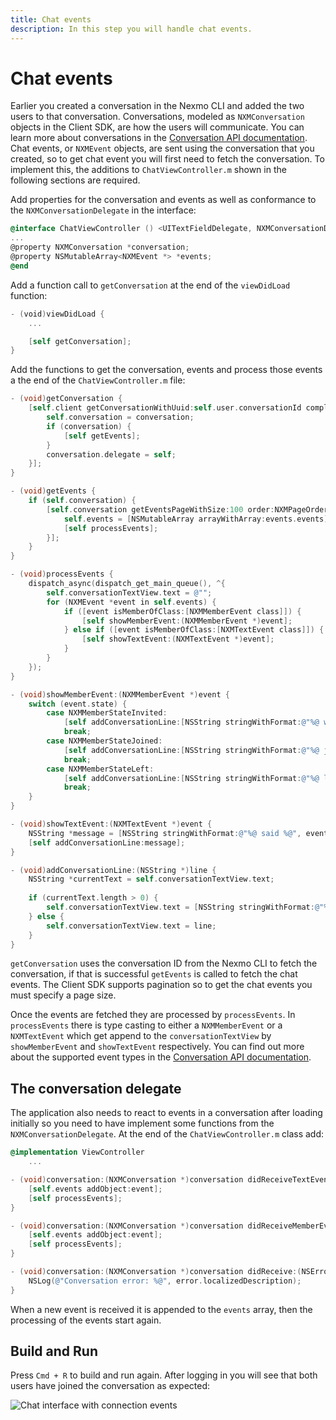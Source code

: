 ```yaml
---
title: Chat events
description: In this step you will handle chat events.
---
```


# Chat events

Earlier you created a conversation in the Nexmo CLI and added the two users to that conversation. Conversations, modeled as `NXMConversation` objects in the Client SDK, are how the users will communicate. You can learn more about conversations in the [Conversation API documentation](/conversation/concepts/conversation). Chat events, or `NXMEvent` objects, are sent using the conversation that you created, so to get chat event you will first need to fetch the conversation. To implement this, the additions to `ChatViewController.m` shown in the following sections are required.

Add properties for the conversation and events as well as conformance to the `NXMConversationDelegate` in the interface:

```objective-c
@interface ChatViewController () <UITextFieldDelegate, NXMConversationDelegate> 
...
@property NXMConversation *conversation;
@property NSMutableArray<NXMEvent *> *events;
@end
```

Add a function call to `getConversation` at the end of the `viewDidLoad` function:

```swift
- (void)viewDidLoad {
    ...

    [self getConversation];
}
```

Add the functions to get the conversation, events and process those events a the end of the `ChatViewController.m` file:

```objective-c
- (void)getConversation {
    [self.client getConversationWithUuid:self.user.conversationId completionHandler:^(NSError * _Nullable error, NXMConversation * _Nullable conversation) {
        self.conversation = conversation;
        if (conversation) {
            [self getEvents];
        }
        conversation.delegate = self;
    }];
}

- (void)getEvents {
    if (self.conversation) {
        [self.conversation getEventsPageWithSize:100 order:NXMPageOrderAsc completionHandler:^(NSError * _Nullable error, NXMEventsPage * _Nullable events) {
            self.events = [NSMutableArray arrayWithArray:events.events];
            [self processEvents];
        }];
    }
}

- (void)processEvents {
    dispatch_async(dispatch_get_main_queue(), ^{
        self.conversationTextView.text = @"";
        for (NXMEvent *event in self.events) {
            if ([event isMemberOfClass:[NXMMemberEvent class]]) {
                [self showMemberEvent:(NXMMemberEvent *)event];
            } else if ([event isMemberOfClass:[NXMTextEvent class]]) {
                [self showTextEvent:(NXMTextEvent *)event];
            }
        }
    });
}

- (void)showMemberEvent:(NXMMemberEvent *)event {
    switch (event.state) {
        case NXMMemberStateInvited:
            [self addConversationLine:[NSString stringWithFormat:@"%@ was invited", event.member.user.name]];
            break;
        case NXMMemberStateJoined:
            [self addConversationLine:[NSString stringWithFormat:@"%@ joined", event.member.user.name]];
            break;
        case NXMMemberStateLeft:
            [self addConversationLine:[NSString stringWithFormat:@"%@ left", event.member.user.name]];
            break;
    }
}

- (void)showTextEvent:(NXMTextEvent *)event {
    NSString *message = [NSString stringWithFormat:@"%@ said %@", event.fromMember.user.name, event.text];
    [self addConversationLine:message];
}

- (void)addConversationLine:(NSString *)line {
    NSString *currentText = self.conversationTextView.text;
    
    if (currentText.length > 0) {
        self.conversationTextView.text = [NSString stringWithFormat:@"%@\n%@", currentText, line];
    } else {
        self.conversationTextView.text = line;
    }
}
```

`getConversation` uses the conversation ID from the Nexmo CLI to fetch the conversation, if that is successful `getEvents` is called to fetch the chat events. The Client SDK supports pagination so to get the chat events you must specify a page size.

Once the events are fetched they are processed by `processEvents`. In `processEvents` there is type casting to either a `NXMMemberEvent` or a `NXMTextEvent` which get append to the `conversationTextView` by `showMemberEvent` and `showTextEvent` respectively. You can find out more about the supported event types in the [Conversation API documentation](/conversation/concepts/event).

## The conversation delegate

The application also needs to react to events in a conversation after loading initially so you need to have implement some functions from the `NXMConversationDelegate`. At the end of the `ChatViewController.m` class add:

```objective-c
@implementation ViewController
    ...

- (void)conversation:(NXMConversation *)conversation didReceiveTextEvent:(NXMTextEvent *)event {
    [self.events addObject:event];
    [self processEvents];
}

- (void)conversation:(NXMConversation *)conversation didReceiveMemberEvent:(NXMMemberEvent *)event {
    [self.events addObject:event];
    [self processEvents];
}

- (void)conversation:(NXMConversation *)conversation didReceive:(NSError *)error {
    NSLog(@"Conversation error: %@", error.localizedDescription);
}
```

When a new event is received it is appended to the `events` array, then the processing of the events start again.

## Build and Run

Press `Cmd + R` to build and run again. After logging in you will see that both users have joined the conversation as expected:

![Chat interface with connection events](/images/client-sdk/ios-messaging/chatevents.png)
